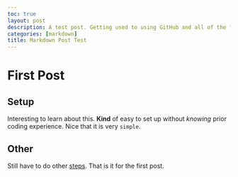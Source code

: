 ```yaml
---
toc: true
layout: post
description: A test post. Getting used to using GitHub and all of the features it has.
categories: [markdown]
title: Markdown Post Test
---
```

# First Post

## Setup

Interesting to learn about this. **Kind** of easy to set up without *knowing* prior coding experience. Nice that it is very `simple`.

## Other

Still have to do other [steps](https://www.youtube.com/watch?v=dQw4w9WgXcQ). That is it for the first post.
